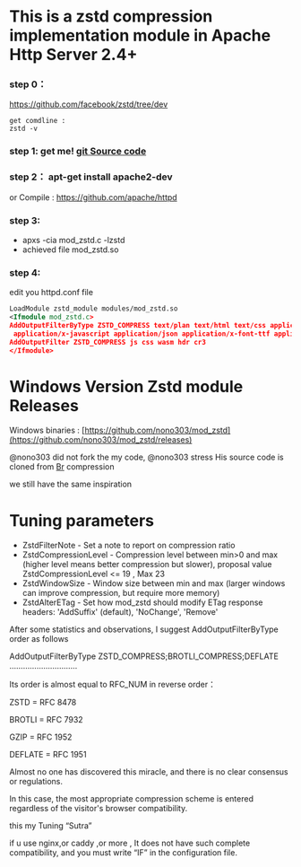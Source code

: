 # This is a zstd compression implementation module in Apache Http Server 2.4+

### step 0：
https://github.com/facebook/zstd/tree/dev

    get comdline :
    zstd -v
 
### step 1: get me! [git Source code](https://github.com/foglede/mod_zstd/)

### step 2：  apt-get install apache2-dev   
 or Compile : https://github.com/apache/httpd

### step 3:
- apxs -cia mod_zstd.c -lzstd
- achieved file mod_zstd.so 

### step 4:
edit you httpd.conf file 

```xml
LoadModule zstd_module modules/mod_zstd.so
<Ifmodule mod_zstd.c>
AddOutputFilterByType ZSTD_COMPRESS text/plan text/html text/css application/wasm
 application/x-javascript application/json application/x-font-ttf application/vnd.ms-fontobject
AddOutputFilter ZSTD_COMPRESS js css wasm hdr cr3
</Ifmodule>
```

# Windows Version Zstd module Releases
Windows binaries : [https://github.com/nono303/mod_zstd](https://github.com/nono303/mod_zstd/releases)

 @nono303 did not fork the my code, @nono303 stress His source code is cloned from [Br](https://github.com/kjdev/apache-mod-brotli) compression

we still have the same inspiration 

# Tuning parameters
 - ZstdFilterNote - Set a note to report on compression ratio
 - ZstdCompressionLevel - Compression level between min>0 and max (higher level means better compression but slower),
proposal value ZstdCompressionLevel <= 19 , Max 23
 - ZstdWindowSize - Window size between min and max (larger windows can improve compression, but require more memory)
 - ZstdAlterETag - Set how mod_zstd should modify ETag response headers: 'AddSuffix' (default), 'NoChange', 'Remove'

After some statistics and observations, I suggest AddOutputFilterByType order as follows

 AddOutputFilterByType ZSTD_COMPRESS;BROTLI_COMPRESS;DEFLATE …………………………
 
Its order is almost equal to RFC_NUM in reverse order：

ZSTD = RFC 8478

BROTLI = RFC 7932

 GZIP = RFC 1952
 
DEFLATE = RFC 1951

Almost no one has discovered this miracle, and there is no clear consensus or regulations.  

In this case, the most appropriate compression scheme is entered regardless of the visitor's browser compatibility.

this my Tuning “Sutra”

if u use nginx,or caddy ,or more , It does not have such complete compatibility, and you must write “IF” in the configuration file.

